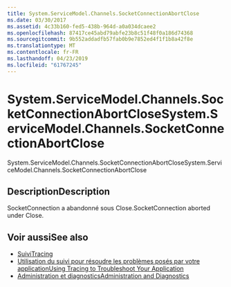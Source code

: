 ```yaml
---
title: System.ServiceModel.Channels.SocketConnectionAbortClose
ms.date: 03/30/2017
ms.assetid: 4c33b160-fed5-438b-964d-a0a034dcaee2
ms.openlocfilehash: 87417ce45abd79abfe23b8c51f48f0a186d74368
ms.sourcegitcommit: 9b552addadfb57fab0b9e7852ed4f1f1b8a42f8e
ms.translationtype: MT
ms.contentlocale: fr-FR
ms.lasthandoff: 04/23/2019
ms.locfileid: "61767245"
---
```

# <a name="systemservicemodelchannelssocketconnectionabortclose"></a><span data-ttu-id="8ac9d-102">System.ServiceModel.Channels.SocketConnectionAbortClose</span><span class="sxs-lookup"><span data-stu-id="8ac9d-102">System.ServiceModel.Channels.SocketConnectionAbortClose</span></span>
<span data-ttu-id="8ac9d-103">System.ServiceModel.Channels.SocketConnectionAbortClose</span><span class="sxs-lookup"><span data-stu-id="8ac9d-103">System.ServiceModel.Channels.SocketConnectionAbortClose</span></span>  
  
## <a name="description"></a><span data-ttu-id="8ac9d-104">Description</span><span class="sxs-lookup"><span data-stu-id="8ac9d-104">Description</span></span>  
 <span data-ttu-id="8ac9d-105">SocketConnection a abandonné sous Close.</span><span class="sxs-lookup"><span data-stu-id="8ac9d-105">SocketConnection aborted under Close.</span></span>  
  
## <a name="see-also"></a><span data-ttu-id="8ac9d-106">Voir aussi</span><span class="sxs-lookup"><span data-stu-id="8ac9d-106">See also</span></span>

- [<span data-ttu-id="8ac9d-107">Suivi</span><span class="sxs-lookup"><span data-stu-id="8ac9d-107">Tracing</span></span>](../../../../../docs/framework/wcf/diagnostics/tracing/index.md)
- [<span data-ttu-id="8ac9d-108">Utilisation du suivi pour résoudre les problèmes posés par votre application</span><span class="sxs-lookup"><span data-stu-id="8ac9d-108">Using Tracing to Troubleshoot Your Application</span></span>](../../../../../docs/framework/wcf/diagnostics/tracing/using-tracing-to-troubleshoot-your-application.md)
- [<span data-ttu-id="8ac9d-109">Administration et diagnostics</span><span class="sxs-lookup"><span data-stu-id="8ac9d-109">Administration and Diagnostics</span></span>](../../../../../docs/framework/wcf/diagnostics/index.md)
